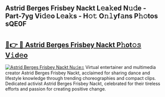 ## Astrid Berges Frisbey Nackt L𝚎a𝚔ed N𝚞𝚍e - Part-7yg Vi𝚍𝚎o L𝚎a𝚔s - H𝚘𝚝 O𝚗𝚕yf𝚊ns P𝚑𝚘tos sQE0F

# <h2><a href="http://kf05vl.oniu.top/?m=Astrid+Berges+Frisbey+Nackt">🔗👉 🔴 Astrid Berges Frisbey Nackt P𝚑ot𝚘𝚜 V𝚒d𝚎o</a></h2>

[![Astrid Berges Frisbey Nackt Nu𝚍e𝚜](https://i.imgur.com/0qMVB7G.gif)](http://kf05vl.oniu.top/?m=Astrid+Berges+Frisbey+Nackt)
Virtual entertainer and multimedia creator Astrid Berges Frisbey Nackt, acclaimed for sharing dance and lifestyle knowledge through trending choreographies and compact clips. Dedicated activist Astrid Berges Frisbey Nackt, celebrated for their tireless efforts and passion for creating positive change.  
